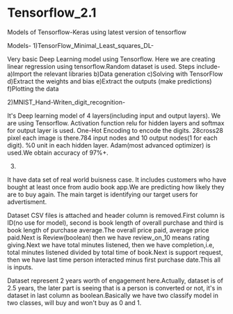 # Tensorflow_2.1
Models of Tensorflow-Keras using latest version of tensorflow

Models-
1)TensorFlow_Minimal_Least_squares_DL-
                                      
Very basic Deep Learning model using Tensorflow. Here we are creating linear regression using tensorflow.Random dataset is used.
Steps include-
a)Import the relevant libraries
b)Data generation
c)Solving with TensorFlow
d)Extract the weights and bias
e)Extract the outputs (make predictions)
f)Plotting the data

2)MNIST_Hand-Writen_digit_recognition-

It's Deep learning model of 4 layers(including input and output layers). We are using Tensorflow. Activation function relu for hidden layers and softmax for output layer is used. One-Hot Encoding to encode the digits. 28cross28 pixel each image is there.784 input nodes and 10 output nodes(1 for each digit). %0 unit in each hidden layer. Adam(most advanced optimizer) is used.We obtain accuracy of 97%+.

3)

It have data set of real world buisness case. It includes customers who have bought at least once from audio book app.We are predicting how likely they are to buy again. The main target is identifying our target users for advertisment.

Dataset CSV files is attached and header column is removed.First column is ID(no use for model), second is book length of overall purchase and third is book length of purchase average.The overall price paid, average price paid.Next is Review(boolean) then we have review_on_10 means rating giving.Next we have total minutes listened, then we have completion,i.e, total minutes listened divided by total time of book.Next is support request, then we have last time person interacted minus first purchase date.This all is inputs.

Dataset represent 2 years worth of engagement here.Actually, dataset is of 2.5 years, the later part is seeing that is a person is converted or not, it's in dataset in last column as boolean.Basically we have two classify model in two classes, will buy and won't buy as 0 and 1.
